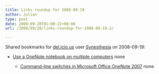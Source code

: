 ```yaml
---
title: Links roundup for 2008-09-19
author: Julian
type: post
date: 2008-09-20T01:00:22+00:00
url: /2008/09/20/links-roundup-for-2008-09-19-2/

---
```

Shared bookmarks for [del.icio.us][1] user [Synesthesia][2] on 2008-09-19:

  * [Use a OneNote notebook on multiple computers][3] 
    none</li> 
    
      * [Command-line switches in Microsoft Office OneNote 2007][4] 
        none</li> </ul>

 [1]: http://del.icio.us/
 [2]: http://del.icio.us/synesthesia
 [3]: http://office.microsoft.com/en-us/onenote/HA100910951033.aspx?pid=CH100627701033
 [4]: http://office.microsoft.com/en-us/onenote/HA101778331033.aspx?pid=CH100726161033